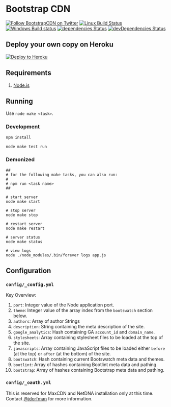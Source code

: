 # Bootstrap CDN

[![Follow BootstrapCDN on Twitter](https://img.shields.io/badge/twitter-@getBootstrapCDN-55acee.svg?style=flat-square)](https://twitter.com/getbootstrapcdn)
[![Linux Build Status](https://img.shields.io/travis/MaxCDN/bootstrap-cdn/develop.svg?label=Linux%20build&style=flat-square)](https://travis-ci.org/MaxCDN/bootstrap-cdn)
[![Windows Build status](https://img.shields.io/appveyor/ci/jdorfman/bootstrap-cdn/develop.svg?label=Windows%20build&style=flat-square)](https://ci.appveyor.com/project/jdorfman/bootstrap-cdn)
[![dependencies Status](https://img.shields.io/david/MaxCDN/bootstrap-cdn.svg?style=flat-square)](https://david-dm.org/MaxCDN/bootstrap-cdn)
[![devDependencies Status](https://img.shields.io/david/dev/MaxCDN/bootstrap-cdn.svg?style=flat-square)](https://david-dm.org/MaxCDN/bootstrap-cdn?type=dev)


## Deploy your own copy on Heroku

[![Deploy to Heroku](https://www.herokucdn.com/deploy/button.png)](https://heroku.com/deploy)


## Requirements

1. [Node.js](https://nodejs.org/)

## Running

Use `node make <task>`.

### Development

```sh
npm install

node make test run
```


### Demonized

```shell
##
# for the following make tasks, you can also run:
#
# npm run <task name>
##

# start server
node make start

# stop server
node make stop

# restart server
node make restart

# server status
node make status

# view logs
node ./node_modules/.bin/forever logs app.js
```

## Configuration

### `config/_config.yml`

Key Overview:

1. `port`: Integer value of the Node application port.
2. `theme`: Integer value of the array index from the `bootswatch` section below.
3. `authors`: Array of author Strings
4. `description`: String containing the meta description of the site.
5. `google_analytics`: Hash containing GA `account_id` and `domain_name`.
6. `stylesheets`: Array containing stylesheet files to be loaded at the top of the site.
7. `javascripts`: Array containing JavaScript files to be loaded either `before` (at the top) or `after` (at the bottom) of the site.
8. `bootswatch`: Hash containing current Bootswatch meta data and themes.
9. `bootlint`: Array of hashes containing Bootlint meta data and pathing.
10. `bootstrap`: Array of hashes containing Bootstrap meta data and pathing.

### `config/_oauth.yml`

This is reserved for MaxCDN and NetDNA installation only at this time.
Contact [@jdorfman](https://github.com/jdorfman) for more information.
